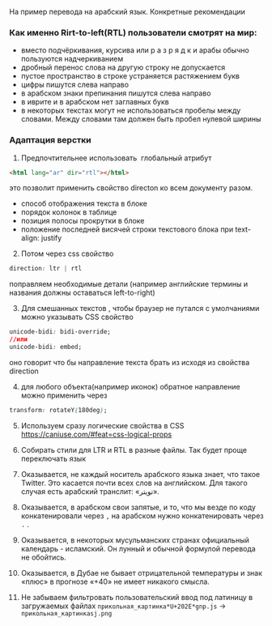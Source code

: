 На пример перевода на арабский язык. Конкретные рекомендации

### Как именно Rirt-to-left(RTL) пользователи смотрят на мир:

- вместо подчёркивания, курсива или р а з р я д к и арабы обычно пользуются надчеркиванием
- дробный перенос слова на другую строку не допускается
- пустое пространство в строке устраняется растяжением букв
- цифры пишутся слева направо
- в арабском знаки препинания пишутся слева направо
- в иврите и в арабском нет заглавных букв
- в некоторых текстах могут не использоваться пробелы между словами. Между словами там должен быть пробел нулевой ширины

  
  
### Адаптация верстки

1. Предпочтительнее использовать  глобальный атрибут 
```html
<html lang="ar" dir="rtl"></html>
```
это позволит применить свойство directon ко всем документу разом.
- способ отображения текста в блоке
- порядок колонок в таблице
- позиция полосы прокрутки в блоке
- положение последней висячей строки текстового блока при text-align: justify

2. Потом через css свойство
```css
direction: ltr | rtl
```
поправляем необходимые детали (например английские термины и названия должны оставаться left-to-right)

3. Для смешанных текстов , чтобы браузер не путался с умолчаниями можно указывать CSS свойство
```css
unicode-bidi: bidi-override;
//или
unicode-bidi: embed;
```
оно говорит что бы направление текста брать из исходя из свойства direction

4. для любого объекта(например иконок) обратное направление можно применить через
```css
transform: rotateY(180deg);
```

5. Используем сразу логические свойства в CSS https://caniuse.com/#feat=css-logical-props

6. Собирать стили для LTR и RTL в разные файлы. Так будет проще переключать язык

7. Оказывается, не каждый носитель арабского языка знает, что такое Twitter. Это касается почти всех слов на английском. Для такого случая есть арабский транслит: «تويتر».

8. Оказывается, в арабском свои запятые, и то, что мы везде по коду конкатенировали через `,` на арабском нужно конкатенировать через `،` .

9. Оказывается, в некоторых мусульманских странах официальный календарь - исламский. Он лунный и обычной формулой перевода не обойтись.

10. Оказывается, в Дубае не бывает отрицательной температуры и знак «плюс» в прогнозе «+40» не имеет никакого смысла.

11. Не забываем фильтровать пользовательский ввод под латиницу в загружаемых файлах
`прикольная_картинка*U+202E*gnp.js` → `прикольная_картинкаsj.png` 
